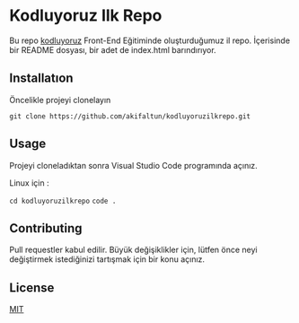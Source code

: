 # Kodluyoruz Ilk Repo

Bu repo [kodluyoruz](https://www.kodluyoruz.org/) Front-End Eğitiminde oluşturduğumuz il repo. İçerisinde bir README dosyası, bir adet de index.html barındırıyor.

## Installatıon

Öncelikle projeyi clonelayın 

`git clone https://github.com/akifaltun/kodluyoruzilkrepo.git `

## Usage 

Projeyi cloneladıktan sonra Visual Studio Code programında açınız.

Linux için :

`cd kodluyoruzilkrepo`
`code .`

## Contributing

Pull requestler kabul edilir. Büyük değişiklikler için, lütfen önce neyi değiştirmek istediğinizi tartışmak için bir konu açınız.

## License

[MIT](https://choosealicense.com/licenses/mit/)